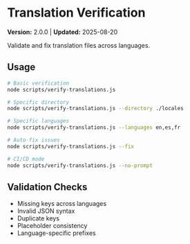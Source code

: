 # Translation Verification

**Version:** 2.0.0 | **Updated:** 2025-08-20

Validate and fix translation files across languages.

## Usage

```bash
# Basic verification
node scripts/verify-translations.js

# Specific directory
node scripts/verify-translations.js --directory ./locales

# Specific languages
node scripts/verify-translations.js --languages en,es,fr

# Auto-fix issues
node scripts/verify-translations.js --fix

# CI/CD mode
node scripts/verify-translations.js --no-prompt
```

## Validation Checks

- Missing keys across languages
- Invalid JSON syntax
- Duplicate keys
- Placeholder consistency
- Language-specific prefixes